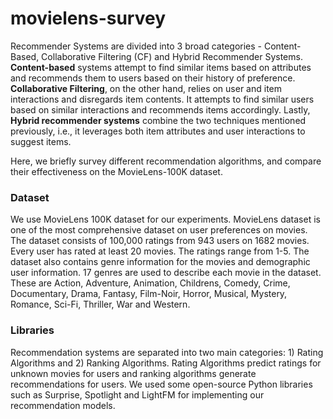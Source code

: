 # movielens-survey

Recommender Systems are divided into 3 broad categories - Content-Based, Collaborative Filtering (CF) and Hybrid Recommender Systems. **Content-based** systems attempt to find similar items based on attributes and recommends them to users based on their history of preference. 
**Collaborative Filtering**, on the other hand, relies on user and item interactions and disregards item contents. 
It attempts to find similar users based on similar interactions and recommends items accordingly. Lastly, **Hybrid recommender systems** combine the two techniques mentioned previously, i.e., it leverages both item attributes and user interactions to suggest items. 

Here, we briefly survey different recommendation algorithms, and compare their effectiveness on the MovieLens-100K dataset.

### Dataset
We use MovieLens 100K dataset for our experiments. MovieLens dataset is one of the most comprehensive dataset on user preferences on movies. The dataset consists of 100,000 ratings from 943 users on 1682 movies. Every user has rated at least 20 movies. The ratings range from 1-5. The dataset also contains genre information for the movies and demographic user information. 17 genres are used to describe each movie in the dataset. 
These are Action, Adventure, Animation, Childrens, Comedy, Crime, Documentary, Drama, Fantasy, Film-Noir, Horror, Musical, Mystery, Romance, Sci-Fi, Thriller, War and Western.

### Libraries
Recommendation systems are separated into two main categories: 1) Rating Algorithms and 2) Ranking Algorithms. Rating Algorithms predict ratings for unknown movies for users and ranking algorithms generate recommendations for users. We used some open-source Python libraries such as Surprise, Spotlight and LightFM for implementing our recommendation models.
